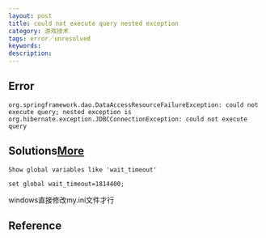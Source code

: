 ```yaml
---
layout: post
title: could not execute query nested exception
category: 游戏技术
tags: error／unresolved
keywords: 
description: 
---
```


## Error

```
org.springframework.dao.DataAccessResourceFailureException: could not execute query; nested exception is org.hibernate.exception.JDBCConnectionException: could not execute query
```


## Solutions[More](http://blog.csdn.net/xingyunpi/article/details/7216016)

```
Show global variables like 'wait_timeout'

set global wait_timeout=1814400;
```

windows直接修改my.ini文件才行

## Reference
